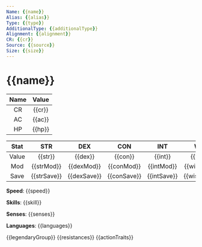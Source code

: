 ```yaml
---
Name: {{name}}
Alias: {{alias}}
Type: {{type}}
AdditionalType: {{additionalType}}
Alignment: {{alignment}}
CR: {{cr}}
Source: {{source}}
Size: {{size}}
---
```

# {{name}}

| Name | Value  |
| :---:| :----: |
|  CR  | {{cr}} |
|  AC  | {{ac}} |
|  HP  | {{hp}} |

|Stat | STR | DEX | CON | INT | WIS | CHA |
|:---:|:---:|:---:|:---:|:---:|:---:|:---:|
|Value|{{str}}|{{dex}}|{{con}}|{{int}}|{{wis}}|{{cha}}|
| Mod |{{strMod}}|{{dexMod}}|{{conMod}}|{{intMod}}|{{wisMod}}|{{chaMod}}|
| Save |{{strSave}}|{{dexSave}}|{{conSave}}|{{intSave}}|{{wisSave}}|{{chaSave}}|

**Speed**: {{speed}}

**Skills**: {{skill}}

**Senses**: {{senses}}

**Languages**: {{languages}}

{{legendaryGroup}}
{{resistances}}
{{actionTraits}}